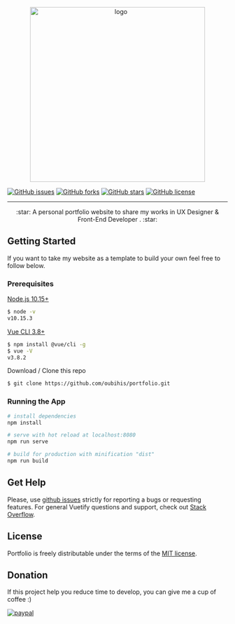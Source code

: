 <p align="center">
  <a href="https://oubihis.com" rel="noreferrer noopener" target="_blank">
    <img width=400px src="https://www.dropbox.com/s/ntieqiknq5lui0y/logo.png?raw=1" alt="logo">
  </a>
</p>

[![GitHub issues](https://img.shields.io/github/issues/oubihis/portfolio.svg)](https://github.com/oubihis/portfolio/issues)
[![GitHub forks](https://img.shields.io/github/forks/oubihis/portfolio.svg)](https://github.com/oubihis/portfolio/network)
[![GitHub stars](https://img.shields.io/github/stars/oubihis/portfolio.svg)](https://github.com/oubihis/portfolio/stargazers)
[![GitHub license](https://img.shields.io/github/license/oubihis/portfolio.svg)](https://github.com/oubihis/portfolio/blob/master/LICENSE)


---

<p align="center">
  :star: A personal portfolio website to share my works in UX Designer & Front-End Developer . :star:
</p>

## Getting Started

If you want to take my website as a template to build your own feel free to follow below.


### Prerequisites

[Node.js 10.15+](https://nodejs.org/en/)

```bash
$ node -v
v10.15.3
```

[Vue CLI 3.8+](https://cli.vuejs.org/)

```bash
$ npm install @vue/cli -g
$ vue -V
v3.8.2
```

Download / Clone this repo

```bash
$ git clone https://github.com/oubihis/portfolio.git
```


### Running the App

``` bash
# install dependencies
npm install

# serve with hot reload at localhost:8080
npm run serve

# build for production with minification "dist"
npm run build

```


## Get Help

Please, use [github issues](https://github.com/oubihis/portfolio/issues) strictly for reporting a bugs or requesting features. For general Vuetify questions and support, check out [Stack Overflow](https://stackoverflow.com/questions/tagged/vuetify.js).


## License

Portfolio is freely distributable under the terms of the [MIT license](https://github.com/oubihis/portfolio/blob/master/LICENSE).

## Donation
If this project help you reduce time to develop, you can give me a cup of coffee :) 

[![paypal](https://www.paypalobjects.com/en_US/i/btn/btn_donate_LG.gif)](https://www.paypal.me/oubihis)
